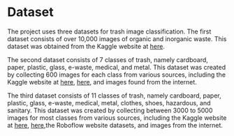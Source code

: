 # Dataset

The  project  uses  three  datasets  for  trash  image  classification.  The  first  dataset  consists  of  over  10,000 images  of  organic  and  inorganic  waste.  This  dataset  was  obtained  from  the  Kaggle  website  at [here](https://www.kaggle.com/datasets/techsash/waste-classification-data).

The  second  dataset  consists  of  7  classes  of  trash,  namely  cardboard,  paper,  plastic,  glass,  e-waste, medical,  and  metal.  This  dataset  was  created  by  collecting  600  images  for  each  class  from  various sources,  including  the  Kaggle  website  at  [here](https://www.kaggle.com/datasets/asdasdasasdas/garbage-classification), [here](https://www.kaggle.com/datasets/kaustubh2402/ewaste-dataset), and images found from the internet.

The third dataset consists of 11 classes of trash, namely cardboard, paper, plastic, glass, e-waste, medical, metal,  clothes,  shoes,  hazardous,  and  sanitary.  This  dataset  was  created  by  collecting  between  3000  to 5000   images   for   most   classes   from   various   sources,   including   the   Kaggle   website   at [here](https://www.kaggle.com/datasets/asdasdasasdas/garbage-classification), [here](https://www.kaggle.com/datasets/mostafaabla/garbage-classification),the  Roboflow  website  datasets, and images from the internet.

